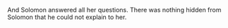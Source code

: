 And Solomon answered all her questions. There was nothing hidden from Solomon that he could not explain to her.
